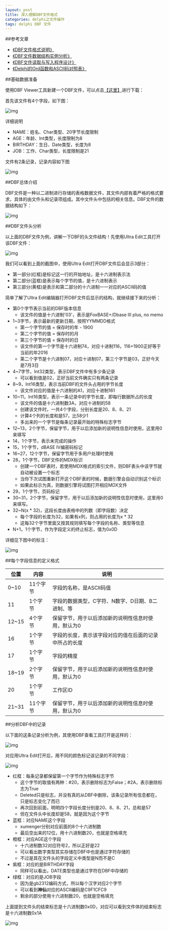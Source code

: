 ```yaml
---
layout: post
title: 深入理解DBF文件格式
categories: delphi之文件操作
tags: delphi DBF 文件
---
```


##参考文章

* [《DBF文件格式说明》](http://blog.csdn.net/xwebsite/article/details/6912146)
* [《DBF文件数据结构实例分析》](http://blog.csdn.net/xwebsite/article/details/6912151)
* [《DBF文件读取与写入程序设计》](http://blog.csdn.net/xwebsite/article/details/6912157)
* [《Delphi的Ord函数和ASCII码对照表》](http://www.xumenger.com/delphi-ord-20160222/)

##基础数据准备

使用DBF Viewer工具新建一个DBF文件，可以点击[【这里】](../download/20160703/testDBF.dbf)进行下载：

首先该文件有4个字段，如下图：

![img](../media/image/2016-07-03/01.png)

详细说明

* NAME：姓名、Char类型、20字节长度限制
* AGE：年龄、Int类型，长度限制为8
* BIRTHDAY：生日、Date类型，长度为8
* JOB：工作、Char类型，长度限制是21

文件有2条记录，记录内容如下图

![img](../media/image/2016-07-03/02.png)

##DBF总体介绍

DBF文件是一种以二进制进行存储的表格数据文件，其文件内部有着严格的格式要求，具体的由文件头和记录项组成。其中文件头中包括的相关信息。DBF文件的数据结构如下：

![img](../media/image/2016-07-03/03.png)

##DBF文件头分析

以上面的DBF文件为例，讲解一下DBF的头文件结构！先使用Ultra Edit工具打开该DBF文件：

![img](../media/image/2016-07-03/04.png)

我们可以看到上面的截图中，使用Ultra Edit打开DBF文件后会显示3部分：

* 第一部分(红框)是标记这一行的开始地址，是十六进制表示法
* 第二部分(蓝框)是表示每个字节的值，是十六进制表示
* 第三部分(黄框)是表示和第二部分的十六进制一一对应的ASCII码的值

简单了解了Ultra Edit编辑器打开DBF文件后显示的结构，就继续接下来的分析：

* 第0个字节表示当前的DBF版本信息
	* 该文件的值是十六进制'03'，表示是FoxBASE+/Dbase III plus, no memo
* 1~3字节，表示最新的更新日期，按照YYMMDD格式
	* 第一个字节的值 = 保存时的年 - 1900
	* 第二个字节的值 = 保存时的月
	* 第三个字节的值 = 保存时的日
	* 该文件的第一个字节是十六进制74，对应十进制116，116+1900正好等于当前的年2016
	* 第二个字节是十六进制07，对应十进制07，第三个字节是03，正好今天是7月3日
* 4~7字节，Int32类型，表示DBF文件中有多少条记录
	* 可以看到值是02，正好当前文件确实只有两条记录
* 8~9，Int16类型，表示当前DBF的文件头占用的字节长度
	* 该文件对应的值是十六进制的A1，对应十进制161
* 10~11，Int16类型，表示一条记录中的字节长度，即每行数据所占的长度
	* 该文件的值是十六进制数3A，对应十进制的58
	* 创建该文件时，一共4个字段，分别长度是20、8、8、21
	* 计算4个列的长度和是57，比58少1
	* 多出来的一个字节是每条记录最开始的特殊标志字节
* 12~13，2个字节，保留字节，用于以后添加新的说明性信息时使用，这里用0来填写
* 14，1个字节，表示未完成的操作
* 15，1个字节，dBASE IV编密码标记
* 16~27，12个字节，保留字节用于多用户处理时使用
* 28，1个字节，DBF文件的MDX标识
	* 创建一个DBF表时，若使用MDX格式的索引文件，则DBF表头中该字节就自动被设置一个标志
	* 当你下次试图重新打开这个DBF表的时候，数据引擎会自动识别这个标识
	* 如果此标示为真，则数据引擎将试图打开相应MDX文件
* 29，1个字节，页码标记
* 30~31，2个字节，保留字节，用于以后添加新的说明性信息时使用，这里用0来填写。
* 32~N(x * 32)，这段长度由表格中的列数（即字段数）决定
	* 每个字段的长度为32，如果有x列，则占用的长度为x * 32
	* 这每32个字节里面又按其规则填写每个字段的名称、类型等信息
* N+1，1个字节，作为字段定义的终止标志，值为0x0D

详细见下图中的标注：

![img](../media/image/2016-07-03/05.png)

##每个字段信息的定义格式

|  位置  |  内容  |  说明  |
|--------|--------|--------|
|  0~10  |11个字节|字段的名称，是ASCII码值|
|   11   |1个字节 |字段的数据类型，C字符、N数字、D日期、B二进制、等|
| 12~15  |4个字节 |保留字节，用于以后添加新的说明性信息时使用，默认为0|
|  16    |1个字节 |字段的长度，表示该字段对应的值在后面的记录中所占的长度|
|  17    |1个字节 |字段的精度|
| 18~19  |2个字节 |保留字节，用于以后添加新的说明性信息时使用，默认为0|
|  20    |1个字节 |工作区ID|
| 21~31  |11个字节|保留字节，用于以后添加新的说明性信息时使用，默认为0|

##分析DBF中的记录

以下面的这条记录分析为例，其使用DBF查看工具打开是这样的：

![img](../media/image/2016-07-03/06.png)

对应用Ultra Edit打开后，用不同的颜色标记该记录的不同字段：

![img](../media/image/2016-07-03/07.png)

* 红框：每条记录都保留第一个字节作为特殊标志字节
	* 这个字节的取值有两种：#20，表示删除标志为False；#2A，表示删除标志为True
	* Deleted只是标志，并没有真的从DBF中删除，该条记录所有信息都在，只是标志变化了而已
	* 再次回到前面，明明四个字段长度分别是20、8、8、21，总和是57
	* 但在文件头中长度却是58，就是因为这个字节
* 蓝框：对应NAME这个字段
	* xumenger分别对应前面的8个十六进制数
	* 最后空出来的12位，用十六进制数20，也就是空格填充
* 橙框：对应AGE这个字段
	* 十六进制数32对应符号2，所以正好是22
	* 可以看出数字类型其实存储在DBF中也是通过字符存储的
	* 不过是其在文件头的字段定义中类型是N而不是C
* 紫框：对应的是BIRTHDAY字段
	* 同样可以看出，DATE类型也是通过字符在DBF中存储的
* 绿框：对应的是JOB字段
	* 因为是gb2312编码方式，所以每个汉字对应2个字节
	* 可以看到**神仙**对应的ASCII编码是C9F1CFC9
	* 剩余的部分使用十六进制数20，也就是空格填充

上面提到文件头的结束标志是十六进制数0x0D，对应可以看到文件体的结束标志是十六进制数0x1A

![img](../media/image/2016-07-03/08.png)
